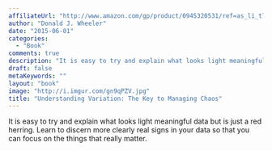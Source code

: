 ```yaml
---
affiliateUrl: "http://www.amazon.com/gp/product/0945320531/ref=as_li_tl?ie=UTF8&camp=1789&creative=390957&creativeASIN=0945320531&linkCode=as2&tag=jaktre-20&linkId=GVXOSJLSSEWMHTOH"
author: "Donald J. Wheeler"
date: "2015-06-01"
categories:
  - "Book"
comments: true
description: "It is easy to try and explain what looks light meaningful data but is just a red herring.  Learn to discern more clearly real signs in your data so th"
draft: false
metaKeywords: ""
layout: "book"
image: "http://i.imgur.com/gn9qPZV.jpg"
title: "Understanding Variation: The Key to Managing Chaos"
---
```


It is easy to try and explain what looks light meaningful data but is just a red herring.  Learn to discern more clearly real signs in your data so that you can focus on the things that really matter.
